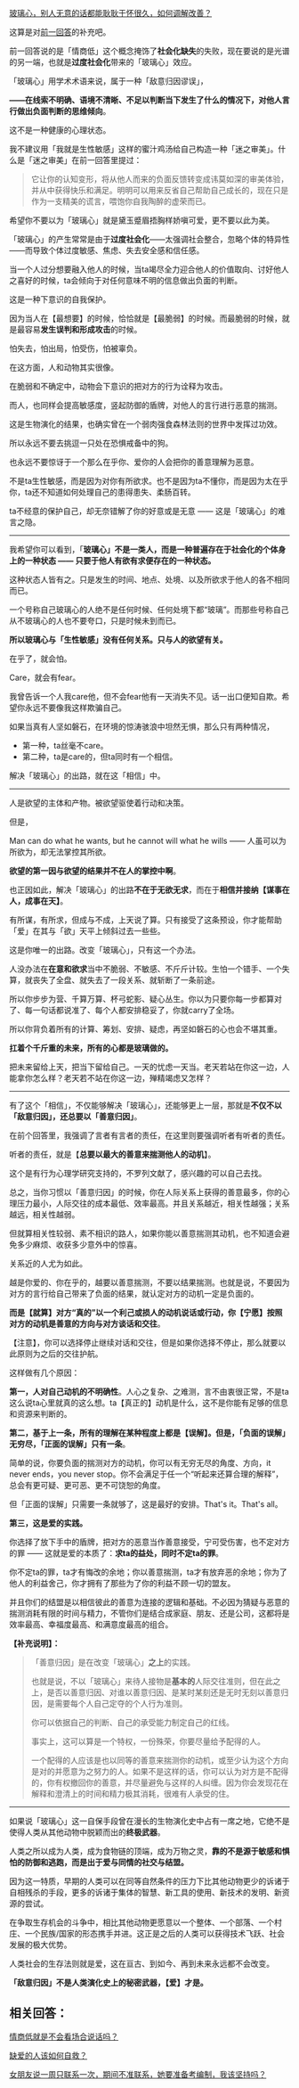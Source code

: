 [玻璃心，别人无意的话都能耿耿于怀很久，如何调解改善？](https://www.zhihu.com/question/33553786/answer/1365971345)




  

这算是对[前一回答](https://www.zhihu.com/question/388178104/answer/1321428721)的补充吧。

前一回答说的是「情商低」这个概念掩饰了**社会化缺失**的失败，现在要说的是光谱的另一端，也就是**过度社会化**带来的「玻璃心」效应。

「玻璃心」用学术术语来说，属于一种「敌意归因谬误」，

**——在线索不明确、语境不清晰、不足以判断当下发生了什么的情况下，对他人言行做出负面判断的思维倾向**。

这不是一种健康的心理状态。

我不建议用「我就是生性敏感」这样的蜜汁鸡汤给自己构造一种「迷之审美」。什么是「迷之审美」在前一回答里提过：

> 它让你的认知变形，将从他人而来的负面反馈转变成讳莫如深的审美体验，并从中获得快乐和满足。明明可以用来反省自己帮助自己成长的，现在只是作为一支精美的谎言，喂饱你自我陶醉的虚荣而已。

希望你不要以为「玻璃心」就是黛玉蹙眉捂胸样娇嗔可爱，更不要以此为美。

「玻璃心」的产生常常是由于**过度社会化**——太强调社会整合，忽略个体的特异性——而导致个体过度敏感、焦虑、失去安全感和信任感。

当一个人过分想要融入他人的时候，当ta竭尽全力迎合他人的价值取向、讨好他人之喜好的时候，ta会倾向于对任何意味不明的信息做出负面的判断。

这是一种下意识的自我保护。

因为当人在【最想要】的时候，恰恰就是【最脆弱】的时候。而最脆弱的时候，就是最容易**发生误判和形成攻击**的时候。

怕失去，怕出局，怕受伤，怕被辜负。

在这方面，人和动物其实很像。

在脆弱和不确定中，动物会下意识的把对方的行为诠释为攻击。

而人，也同样会提高敏感度，竖起防御的盾牌，对他人的言行进行恶意的揣测。

这是生物演化的结果，也确实曾在一个弱肉强食森林法则的世界中发挥过功效。

所以永远不要去挑逗一只处在恐惧戒备中的狗。

也永远不要惊讶于一个那么在乎你、爱你的人会把你的善意理解为恶意。

不是ta生性敏感，而是因为对你有所欲求。也不是因为ta不懂你，而是因为太在乎你，ta还不知道如何处理自己的患得患失、柔肠百转。

ta不经意的保护自己，却无奈错解了你的好意或是无意 —— 这是「玻璃心」的难言之隐。

---

我希望你可以看到，「**玻璃心」不是一类人，而是一种普遍存在于社会化的个体身上的一种状态 —— 只要于他人有欲有求便存在的一种状态。**

这种状态人皆有之。只是发生的时间、地点、处境、以及所欲求于他人的各不相同而已。

一个号称自己玻璃心的人绝不是任何时候、任何处境下都“玻璃”。而那些号称自己从不玻璃心的人也不要夸口，只是时候未到而已。

**所以玻璃心与「生性敏感」没有任何关系。只与人的欲望有关。**

在乎了，就会怕。

Care，就会有fear。

我曾告诉一个人我care他，但不会fear他有一天消失不见。话一出口便知自欺。希望你永远不要像我这样欺骗自己。

如果当真有人坚如磐石，在环境的惊涛骇浪中坦然无惧，那么只有两种情况，

-   第一种，ta丝毫不care。
-   第二种，ta是care的，但ta同时有一个相信。

解决「玻璃心」的出路，就在这「相信」中。

---

人是欲望的主体和产物。被欲望驱使着行动和决策。

但是，

Man can do what he wants, but he cannot will what he wills —— 人虽可以为所欲为，却无法掌控其所欲。

**欲望的第一因与欲望的结果并不在人的掌控中啊**。

也正因如此，解决「玻璃心」的出路**不在于无欲无求**，而在于**相信并接纳【谋事在人，成事在天】**。

有所谋，有所求，但成与不成，上天说了算。只有接受了这条预设，你才能帮助「爱」在其与「欲」天平上倾斜过去一些些。

这是你唯一的出路。改变「玻璃心」，只有这一个办法。

人没办法在**在意和欲求**当中不脆弱、不敏感、不斤斤计较。生怕一个错手、一个失算，就丧失了全盘、就失去了一段关系、就斩断了一条前途。

所以你步步为营、千算万算、杯弓蛇影、疑心丛生。你以为只要你每一步都算对了、每一句话都说准了、每个人都安排稳妥了，你就carry了全场。

所以你背负着所有的计算、筹划、安排、疑虑，再坚如磐石的心也会不堪其重。

**扛着个千斤重的未来，所有的心都是玻璃做的。**

把未来留给上天，把当下留给自己。一天的忧虑一天当。老天若站在你这一边，人能拿你怎么样？老天若不站在你这一边，殚精竭虑又怎样？

---

有了这个「相信」，不仅能够解决「玻璃心」，还能够更上一层，那就是**不仅不以「敌意归因」，还总要以「善意归因」**。

在前个回答里，我强调了言者有言者的责任，在这里则要强调听者有听者的责任。

听者的责任，就是【**总要以最大的善意来揣测他人的动机**】。

这个是有行为心理学研究支持的，不罗列文献了，感兴趣的可以自己去找。

总之，当你习惯以「善意归因」的时候，你在人际关系上获得的善意最多，你的心理压力最小，人际交往的成本最低、效率最高。并且关系越近，相关性越强；关系越远，相关性越弱。

但就算相关性较弱、素不相识的路人，如果你能以善意揣测其动机，也不知道会避免多少麻烦、收获多少意外中的惊喜。

关系近的人尤为如此。

越是你爱的、你在乎的，越要以善意揣测，不要以结果揣测。也就是说，不要因为对方的言行给自己带来了负面的结果，就认定对方的动机一定是负面的。

**而是【就算】对方“真的”以一个利己或损人的动机说话或行动，你【宁愿】按照对方的动机是善意的方向与对方谈话和交往**。

【注意】，你可以选择停止继续对话和交往，但是如果你选择不停止，那么就要以此原则为之后的交往护航。

这样做有几个原因：

**第一，人对自己动机的不明确性**。人心之复杂、之难测，言不由衷很正常，不是ta这么说ta心里就真的这么想。ta【真正的】动机是什么，这不是你能有足够的信息和资源来判断的。

**第二，基于上一条，所有的理解在某种程度上都是【误解】。但是，「负面的误解」无穷尽，「正面的误解」只有一条**。

简单的说，你要负面的揣测对方的动机，你可以有无穷无尽的角度、方向，it never ends，you never stop。你不会满足于任一个“听起来还算合理的解释”，总会有更可疑、更可恶、更不可饶恕的角度。

但「正面的误解」只需要一条就够了，这是最好的安排。That's it。That's all。

**第三，这是爱的实践。**

你选择了放下手中的盾牌，把对方的恶意当作善意接受，宁可受伤害，也不定对方的罪 —— 这就是爱的本质了：**求ta的益处，同时不定ta的罪**。

你不定ta的罪，ta才有悔改的余地；你以善意揣测，ta才有放弃恶的余地；你为了他人的利益舍己，你才拥有了那些为了你的利益不顾一切的盟友。

并且你们的结盟是以相信彼此的善意为连接的逻辑和基础。不必因为猜疑与恶意的揣测消耗有限的时间与精力，不管你们是结合成家庭、朋友、还是公司，这都将是效率最高、幸福度最高、和满意度最高的组合。

  

**【补充说明】：**

> 「善意归因」是在改变「玻璃心」**之上**的实践。  
>   
> 也就是说，不以「玻璃心」来待人接物是**基本的**人际交往准则，但在此之上，是否以善意归因、对谁以善意归因、是某时某刻还是无时无刻以善意归因，是需要每个人自己定夺的个人行为准则。  
>   
> 你可以依据自己的判断、自己的承受能力制定自己的红线。  
>   
> 事实上，这可以算是一个特权，一份殊荣，你要尽量给予配得的人。  
>   
> 一个配得的人应该是也以同等的善意来揣测你的动机，或至少认为这个方向是对的并愿意为之努力的人。如果不是这样的话，你可以认为对方是不配得的，你有权撤回你的善意，并尽量避免与这样的人纠缠。因为你会发现花在解释和澄清上的时间和精力极其消耗，很难有人承受的住。

---

如果说「玻璃心」这一自保手段曾在漫长的生物演化史中占有一席之地，它绝不是使得人类从其他动物中脱颖而出的**终极武器**。

人类之所以成为人类，成为食物链的顶端，成为万物之灵，**靠的不是源于敏感和惧怕的防御和逃跑，而是出于爱与同情的社交与结盟。**

因为这一特质，早期的人类可以在同等自然条件的压力下比其他动物更少的诉诸于自相残杀的手段，更多的诉诸于集体的智慧、新工具的使用、新技术的发明、新资源的尝试。

在争取生存机会的斗争中，相比其他动物更愿意以一个整体、一个部落、一个村庄、一个民族/国家的形态携手并进。这正是之后的人类可以获得技术飞跃、社会发展的极大优势。

人类社会的生存法则就是爱，这在亘古、到如今、再到未来永远都不会改变。

**「敌意归因」不是人类演化史上的秘密武器，【爱】才是。**

  

  

## **相关回答：**

[情商低就是不会看场合说话吗？](https://www.zhihu.com/question/388178104/answer/1321428721)

[缺爱的人该如何自救？](https://www.zhihu.com/question/40701366/answer/1355147803)

[女朋友说一周只联系一次，期间不准联系，她要准备考编制，我该坚持吗？](https://www.zhihu.com/question/403485456/answer/1315819721)